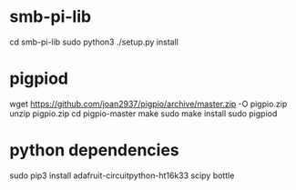 # smb-pi-lib
cd smb-pi-lib
sudo python3 ./setup.py install

# pigpiod
wget https://github.com/joan2937/pigpio/archive/master.zip -O pigpio.zip
unzip pigpio.zip
cd pigpio-master
make
sudo make install
sudo pigpiod

# python dependencies
sudo pip3 install adafruit-circuitpython-ht16k33 scipy bottle

